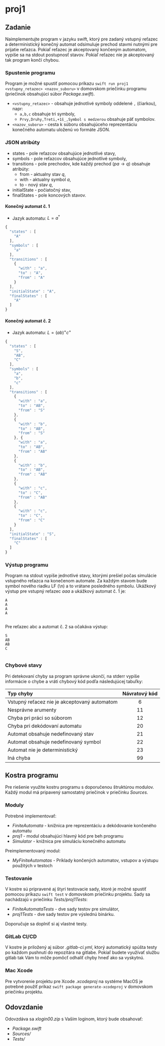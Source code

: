# proj1

## Zadanie

Naimplementujte program v jazyku swift, ktorý pre zadaný vstupný reťazec a deterministický konečný automat odsimuluje prechod stavmi nutnými pre prijatie reťazca. Pokiaľ reťazec je akceptovaný končeným automatom, vypíše sa na stdout postupnosť stavov. Pokiaľ reťazec nie je akceptovaný tak program končí chybou.

### Spustenie programu

Program je možné spustiť pomocou príkazu `swift run proj1 <vstupny_retazec> <nazov_suboru>` v domovskom priečinku programu (priečinok obsahujúci súbor *Package.swift*).

- `<vstupny_retazec>` - obsahuje jednotlivé symboly oddelené `,` (čiarkou), napr:
    - `a,b,c` obsahuje tri symboly,
    - `Prvy,Druhy,Treti,+1š_,Symbol s medzerou` obsahuje päť symbolov.
- `<nazov_suboru>` - cesta k súboru obsahujúceho reprezentáciu konečného automatu uloženú vo formáte JSON.

### JSON atribúty

- states - pole reťazcov obsahujúce jednotlivé stavy,
- symbols - pole reťazcov obsahujúce jednotlivé symboly,
- transitions - pole prechodov, kde každý prechod ($`pa \rightarrow q`$) obsahuje atribúty:
    - from - aktualny stav $`q`$,
    - with - aktualny symbol $`a`$,
    - to - nový stav $`q`$,
- initialState - počiatočný stav,
- finalStates - pole koncových stavov.

#### Konečný automat č. 1

- Jazyk automatu: $`L=a^*`$

```javascript
{
  "states" : [
    "A"
  ],
  "symbols" : [
    "a"
  ],
  "transitions" : [
    {
      "with" : "a",
      "to" : "A",
      "from" : "A"
    }
  ],
  "initialState" : "A",
  "finalStates" : [
    "A"
  ]
}
```

#### Konečný automat č. 2

- Jazyk automatu: $`L=(ab)^+c^+`$

```javascript
{
  "states" : [
    "S",
    "AB",
    "C"
  ],
  "symbols" : [
    "a",
    "b",
    "c"
  ],
  "transitions" : [
    {
      "with" : "a",
      "to" : "AB",
      "from" : "S"
    },
    {
      "with" : "b",
      "to" : "AB",
      "from" : "S"
    }, {
      "with" : "a",
      "to" : "AB",
      "from" : "AB"
    },
    {
      "with" : "b",
      "to" : "AB",
      "from" : "AB"
    },
    {
      "with" : "c",
      "to" : "C",
      "from" : "AB"
    },
    {
      "with" : "c",
      "to" : "C",
      "from" : "C"
    }
  ],
  "initialState" : "S",
  "finalStates" : [
    "C"
  ]
}
```

### Výstup programu

Program na stdout vypíše jednotlivé stavy, ktorými prešiel počas simulácie vstupného reťazca na konečenom automate. Za každým stavom bude symbol nového riadku LF (\n) a to vrátane posledného symbolu. Ukážkový výstup pre vstupný reťazec *aaa* a ukážkový automat č. 1 je:

```
A
A
A
A
 
```
<!--Na poslednom riadku je medzera, kvôli správnemu renderovaniu-->

Pre reťazec abc a automat č. 2 sa očakáva výstup:

```
S
AB
AB
C
 
```
<!--Na poslednom riadku je medzera, kvôli správnemu renderovaniu-->

### Chybové stavy

Pri detekovaní chyby sa program správne ukončí, na stderr vypíše informácie o chybe a vráti chybový kód podľa následujúcej tabuľky:

| Typ chyby                                    | Návratový kód |
| :------------------------------------------- |:-------------:|
| Vstupný reťacez nie je akceptovaný automatom |       6       |
| Nesprávne arumenty                           |       11      |
| Chyba pri práci so súborom                   |       12      |
| Chyba pri dekódovaní automatu                |       20      |
| Automat obsahuje nedefinovaný stav           |       21      |
| Automat obsahuje nedefinovaný symbol         |       22      |
| Automat nie je deterministický               |       23      |
| Iná chyba                                    |       99      |

## Kostra programu

Pre riešenie využite kostru programu s doporučenou štruktúrou modulov. Každý modul má pripavený samostatný priečinok v priečinku *Sources*. 

### Moduly

Potrebné implementovať:

- *FiniteAutomata* - knižnica pre reprezentáciu a dekódovanie končeného automatu
- *proj1* - modul obsahujúci hlavný kód pre beh programu
- *Simulator* - knižnica pre simuláciu konečného automatu


Preimplementovaný modul: 

- *MyFiniteAutomatas* - Príklady končených automatov, vstupov a výstupu použitých v testoch 

### Testovanie

V kostre sú pripravené aj štyri testovacie sady, ktoré je možné spustiť pomocou príkazu `swift test` v domovskom priečinku projektu. Sady sa nachádzajú v priečinku *Tests/proj1Tests*:

- *FiniteAutomataTests* - dve sady testov pre simulátor,
- *proj1Tests* - dve sady testov pre výslednú binárku.

Doporučuje sa doplniť si aj vlastné testy.

### GitLab CI/CD

V kostre je priložený aj súbor *.gitlab-ci.yml*, ktorý automatický spúšta testy po každom pushnutí do repozitára na gitlabe. Pokiaľ budete využívať službu gitlab tak Vám to môže pomôcť odhaliť chyby hneď ako sa vyskytnú.

### Mac Xcode

Pre vytvorenie projektu pre Xcode *.xcodeproj* na systéme MacOS je potrebné použíť príkaz `swift package generate-xcodeproj` v domovskom priečinku projektu.

## Odovzdanie

Odovzdáva sa *xlogin00.zip* s Vaším loginom, ktorý bude obsahovať:

- *Package.swift*
- *Sources/*
- *Tests/*
